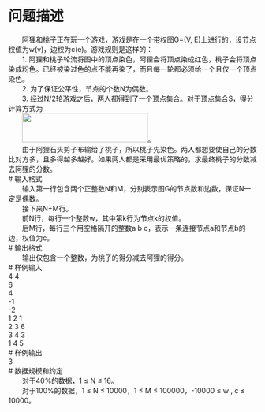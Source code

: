 <div id="pcont1" style="margin-top:20px; display:block;">

# 问题描述

<div class="pdcont">　　阿狸和桃子正在玩一个游戏，游戏是在一个带权图G=(V, E)上进行的，设节点权值为w(v)，边权为c(e)。游戏规则是这样的：<br/>
　　1.	阿狸和桃子轮流将图中的顶点染色，阿狸会将顶点染成红色，桃子会将顶点染成粉色。已经被染过色的点不能再染了，而且每一轮都必须给一个且仅一个顶点染色。<br/>
　　2.	为了保证公平性，节点的个数N为偶数。<br/>
　　3.	经过N/2轮游戏之后，两人都得到了一个顶点集合。对于顶点集合S，得分计算方式为<br/>
　　<img width="255" height="59" src="source/tsinsen/A1281/img/aHR0cDovL3d3dy50c2luc2VuLmNvbS9SZXF1aXJlRmlsZS5kbz9maWQ9NmhqWUJoTWg=.do"/>。<br/>
　　由于阿狸石头剪子布输给了桃子，所以桃子先染色。两人都想要使自己的分数比对方多，且多得越多越好。如果两人都是采用最优策略的，求最终桃子的分数减去阿狸的分数。</div>
# 输入格式

<div class="pdcont">　　输入第一行包含两个正整数N和M，分别表示图G的节点数和边数，保证N一定是偶数。<br/>
　　接下来N+M行。<br/>
　　前N行，每行一个整数w，其中第k行为节点k的权值。<br/>
　　后M行，每行三个用空格隔开的整数a b c，表示一条连接节点a和节点b的边，权值为c。</div>
# 输出格式

<div class="pdcont">　　输出仅包含一个整数，为桃子的得分减去阿狸的得分。</div>
# 样例输入

<div class="pddata">4 4<br/>
6<br/>
4<br/>
-1<br/>
-2<br/>
1 2 1<br/>
2 3 6<br/>
3 4 3<br/>
1 4 5</div>
# 样例输出

<div class="pddata">3</div>
# 数据规模和约定

<div class="pdcont">　　对于40%的数据，1 ≤ N ≤ 16。<br/>
　　对于100%的数据，1 ≤ N ≤ 10000，1 ≤ M ≤ 100000，-10000 ≤ w , c ≤ 10000。</div>

</div>